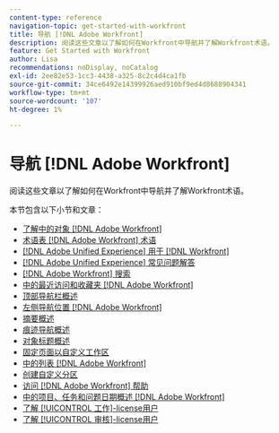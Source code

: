 ```yaml
---
content-type: reference
navigation-topic: get-started-with-workfront
title: 导航 [!DNL Adobe Workfront]
description: 阅读这些文章以了解如何在Workfront中导航并了解Workfront术语。
feature: Get Started with Workfront
author: Lisa
recommendations: noDisplay, noCatalog
exl-id: 2ee82e53-1cc3-4438-a325-8c2c4d4ca1fb
source-git-commit: 34ce6492e14399926aed910bf9ed4d8688904341
workflow-type: tm+mt
source-wordcount: '107'
ht-degree: 1%

---
```


# 导航 [!DNL Adobe Workfront]

阅读这些文章以了解如何在Workfront中导航并了解Workfront术语。

本节包含以下小节和文章：

* [了解中的对象 [!DNL Adobe Workfront]](../../workfront-basics/navigate-workfront/workfront-navigation/understand-objects.md)
* [术语表 [!DNL Adobe Workfront] 术语](../../workfront-basics/navigate-workfront/workfront-navigation/workfront-terminology-glossary.md)
* [[!DNL Adobe Unified Experience] 用于 [!DNL Workfront]](/help/quicksilver/workfront-basics/navigate-workfront/workfront-navigation/adobe-unified-experience.md)
* [[!DNL Adobe Unified Experience] 常见问题解答](/help/quicksilver/workfront-basics/navigate-workfront/workfront-navigation/unified-experience-faq.md)
* [[!DNL Adobe Workfront] 搜索](../../workfront-basics/navigate-workfront/search/search.md)
* [中的最近访问和收藏夹 [!DNL Adobe Workfront]](../../workfront-basics/navigate-workfront/recent-and-favorites/recent-and-favorites.md)
* [顶部导航栏概述](../../workfront-basics/the-new-workfront-experience/global-navigation-overview.md)
* [左侧导航位置 [!DNL Adobe Workfront]](../../workfront-basics/the-new-workfront-experience/simplified-left-navigation.md)
* [摘要概述](../../workfront-basics/the-new-workfront-experience/summary-overview.md)
* [痕迹导航概述](../../workfront-basics/the-new-workfront-experience/breadcrumb-overview.md)
* [对象标题概述](../../workfront-basics/the-new-workfront-experience/new-object-headers.md)
* [固定页面以自定义工作区](../../workfront-basics/the-new-workfront-experience/pin-pages.md)
* [中的列表 [!DNL Adobe Workfront]](../../workfront-basics/navigate-workfront/use-lists/lists.md)
* [创建自定义分区](/help/quicksilver/workfront-basics/manage-your-account-and-profile/configuring-your-user-profile/create-custom-tabs.md)
* [访问 [!DNL Adobe Workfront] 帮助](../../workfront-basics/navigate-workfront/workfront-navigation/access-workfront-help.md)
* [中的项目、任务和问题日期概述 [!DNL Adobe Workfront]](../../workfront-basics/navigate-workfront/workfront-navigation/definitions-pti-dates.md)
* [了解 [!UICONTROL 工作]-license用户](../../workfront-basics/navigate-workfront/workfront-navigation/worker-global-navigation-bar.md)
* [了解 [!UICONTROL 审核]-license用户](../../workfront-basics/navigate-workfront/workfront-navigation/reviewer-global-navigation-bar.md)
